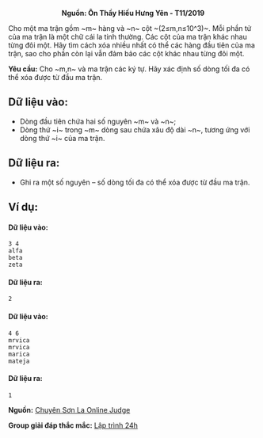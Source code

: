 **<center>Nguồn: Ôn Thầy Hiếu Hưng Yên - T11/2019</center>**

Cho một ma trận gồm ~m~ hàng và ~n~ cột ~(2≤m,n≤10^3)~. Mỗi phần tử của ma trận là một chữ cái la tinh thường. Các cột của ma trận khác nhau từng đôi một. Hãy tìm cách xóa nhiều nhất có thể các hàng đầu tiên của ma trận, sao cho phần còn lại vẫn đảm bảo các cột khác nhau từng đôi một.

**Yêu cầu:** Cho ~m,n~ và ma trận các ký tự. Hãy xác định số dòng tối đa có thể xóa được từ đầu ma trận.

## Dữ liệu vào:
- Dòng đầu tiên chứa hai số nguyên ~m~ và ~n~;
- Dòng thứ ~i~ trong ~m~ dòng sau chứa xâu độ dài ~n~, tương ứng với dòng thứ ~i~ của ma trận.

## Dữ liệu ra:
- Ghi ra một số nguyên – số dòng tối đa có thể xóa được từ đầu ma trận.

## Ví dụ:
#### Dữ liệu vào:
```
3 4
alfa
beta
zeta
```

#### Dữ liệu ra:
```
2
```

#### Dữ liệu vào:
```
4 6 
mrvica 
mrvica 
marica 
mateja
```
#### Dữ liệu ra:
```
1
```
**Nguồn:** [Chuyên Sơn La Online Judge](http://csloj.ddns.net/)

**Group giải đáp thắc mắc:** [Lập trình 24h](https://www.facebook.com/groups/1386904321519984)